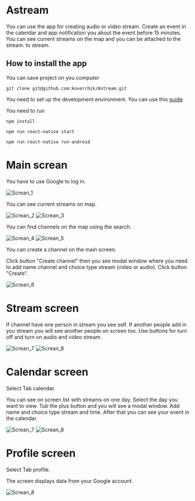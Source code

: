 # Astream

You can use the app for creating audio or video stream. Create an event in the calendar and app notification you about the event before 15 minutes. You can see current streams on the map and you can be attached to the stream. to stream.

## How to install the app

You can save project on you computer

    git clone git@github.com:koverchik/Astream.git

You need to set up the development environment. You can use this [guide](https://reactnative.dev/docs/environment-setup)

You need to run

    npm install

    npm run react-native start

    npm run react-native run-android

# Main screan

You have to use Google to log in.

![Screan_1](https://github.com/koverchik/Astream/blob/main/screenshots/Screenshot_20211225-161813.jpg)

You can see current streams on map.

![Screan_2](https://github.com/koverchik/Astream/blob/main/screenshots/Screenshot_20211227-152419.jpg)
![Screan_3](https://github.com/koverchik/Astream/blob/main/screenshots/Screenshot_20211227-152359.jpg)

You can find channels on the map using the search.

![Screan_4](https://github.com/koverchik/Astream/blob/main/screenshots/Screenshot_20211227-152633.jpg)
![Screan_5](https://github.com/koverchik/Astream/blob/main/screenshots/Screenshot_20211227-152650.jpg)

You can create a channel on the main screen.

Click button "Create channel" then you see modal window where you need to add name channel and choice type stream (video or audio). Click button "Create".

![Screan_6](https://github.com/koverchik/Astream/blob/main/screenshots/Screenshot_20211227-192616.jpg)

# Stream screen

If channel have one person in stream you see self. If another people add in you stream you will see another people on screen too. Use buttons for turn off and turn on audio and video stream.

![Screan_7](https://github.com/koverchik/Astream/blob/main/screenshots/Screenshot_20211227-171022.jpg)
![Screan_8](https://github.com/koverchik/Astream/blob/main/screenshots/Screenshot_20211227-171147.jpg)

# Calendar screen

Select Tab calendar.

You can see on screen list with streams on one day. Select the day you want to view. Tub the plus button and you will see a modal window. Add name and choice type stream and time. After that you can see your event in the calendar.

![Screan_7](https://github.com/koverchik/Astream/blob/main/screenshots/Screenshot_20211227-152257.jpg)
![Screan_8](https://github.com/koverchik/Astream/blob/main/screenshots/Screenshot_20211227-152315.jpg)

# Profile screen

Select Tab profile.

The screen displays data from your Google account.

![Screan_8](https://github.com/koverchik/Astream/blob/main/screenshots/Screenshot_20211227-152528.jpg)
